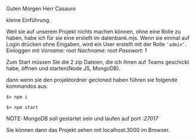 Guten Morgen Herr Casauro

kleine Einführung.


Weil sie auf unserem Projekt nichts machen können, ohne eine Rolle zu haben, habe ich für sie eine erstellt im datenbank.mjs. Wenn sie einmal auf Login drücken ohne Eingaben, wird ein User erstellt mit der Rolle `‘admin’`.  Einloggen mit *Vorname: root Nachname: root Passwort: 1*

Zum Start müssen Sie die 2 zip Dateien, die ich ihnen auf Teams geschickt habe, öffnen und starten(Node JS, MongoDB). 

dann wenn sie den projektordner gecloned haben führen sie folgende kommandos aus: 

```
$> npm i

$> npm start
```

NOTE:
MongoDB soll gestartet sein und laufen auf port *:27017*

Sie können dann das Projekt sehen mit localhost:3000 im Browser.